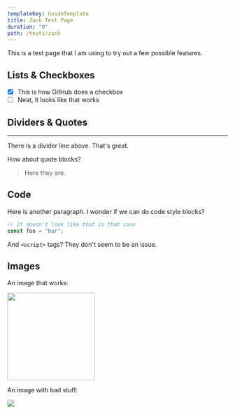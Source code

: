 ```yaml
---
templateKey: GuideTemplate
title: Zack Test Page
duration: "0"
path: /tests/zack
---
```

This is a test page that I am using to try out a few possible features.

## Lists & Checkboxes

- [x] This is how GitHub does a checkbox
- [ ] Neat, it looks like that works

## Dividers & Quotes

---

There is a divider line above. That's great.

How about quote blocks?

> Here they are.

## Code

Here is another paragraph. I wonder if we can do code style blocks?

```javascript
// It doesn't look like that is that case
const foo = "bar";
```

And `<script>` tags? <script>alert("yikes")</script> They don't seem to be an issue.

## Images

An image that works:

<img src="https://vignette.wikia.nocookie.net/en.futurama/images/a/ad/GoodNewsEveryone.jpg/revision/latest?cb=20090731021518" width="200px" />

An image with bad stuff:

<img src=asdf onError="alert('ohno');" />